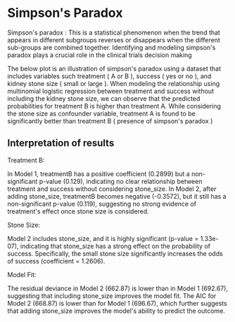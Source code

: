 # Simpson's Paradox

Simpson's paradox : This is a statistical phenomenon when the trend that appears in different subgroups reverses or disappears when the different sub-groups are combined together. Identifying and modeling simpson's paradox plays a crucial role in the clinical trials decision making

The below plot is an illustration of simpson's paradox using a dataset that includes variables such treatment ( A or B ), success ( yes or no ), and kidney stone size ( small or large ). When modeling the relationship using multinomial logistic regression between treatment and success without including the kidney stone size, we can observe that the predicted probabilities for treatment B is higher than treatment A. While considering the stone size as confounder variable, treatment A is found to be significantly better than treatment B ( presence of simpson's paradox ) 

## Interpretation of results

Treatment B:

In Model 1, treatmentB has a positive coefficient (0.2899) but a non-significant p-value (0.129), indicating no clear relationship between treatment and success without considering stone_size. In Model 2, after adding stone_size, treatmentB becomes negative (-0.3572), but it still has a non-significant p-value (0.119), suggesting no strong evidence of treatment's effect once stone size is considered.

Stone Size:

Model 2 includes stone_size, and it is highly significant (p-value = 1.33e-07), indicating that stone_size has a strong effect on the probability of success. Specifically, the small stone size significantly increases the odds of success (coefficient = 1.2606).

Model Fit:

The residual deviance in Model 2 (662.87) is lower than in Model 1 (692.67), suggesting that including stone_size improves the model fit. The AIC for Model 2 (668.87) is lower than for Model 1 (696.67), which further suggests that adding stone_size improves the model's ability to predict the outcome.
